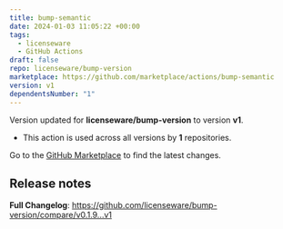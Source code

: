 ```yaml
---
title: bump-semantic
date: 2024-01-03 11:05:22 +00:00
tags:
  - licenseware
  - GitHub Actions
draft: false
repo: licenseware/bump-version
marketplace: https://github.com/marketplace/actions/bump-semantic
version: v1
dependentsNumber: "1"
---
```



Version updated for **licenseware/bump-version** to version **v1**.
- This action is used across all versions by **1** repositories.

Go to the [GitHub Marketplace](https://github.com/marketplace/actions/bump-semantic) to find the latest changes.

## Release notes

**Full Changelog**: https://github.com/licenseware/bump-version/compare/v0.1.9...v1
